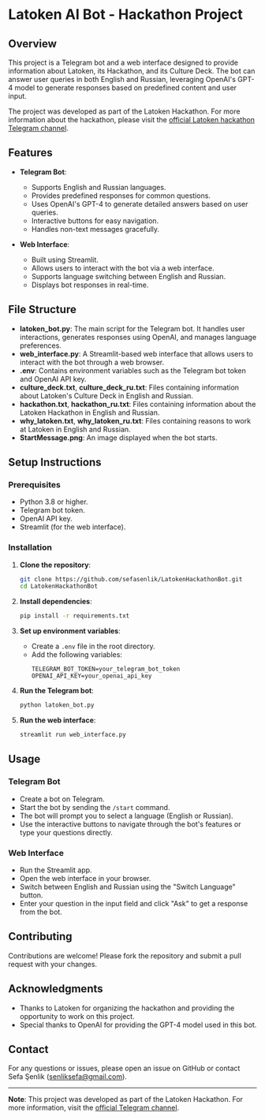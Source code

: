 # Latoken AI Bot - Hackathon Project

## Overview

This project is a Telegram bot and a web interface designed to provide information about Latoken, its Hackathon, and its Culture Deck. The bot can answer user queries in both English and Russian, leveraging OpenAI's GPT-4 model to generate responses based on predefined content and user input.

The project was developed as part of the Latoken Hackathon. For more information about the hackathon, please visit the [official Latoken hackathon Telegram channel](https://t.me/gpt_web3_hackathon/5280).

## Features

- **Telegram Bot**: 
  - Supports English and Russian languages.
  - Provides predefined responses for common questions.
  - Uses OpenAI's GPT-4 to generate detailed answers based on user queries.
  - Interactive buttons for easy navigation.
  - Handles non-text messages gracefully.

- **Web Interface**:
  - Built using Streamlit.
  - Allows users to interact with the bot via a web interface.
  - Supports language switching between English and Russian.
  - Displays bot responses in real-time.

## File Structure

- **latoken_bot.py**: The main script for the Telegram bot. It handles user interactions, generates responses using OpenAI, and manages language preferences.
- **web_interface.py**: A Streamlit-based web interface that allows users to interact with the bot through a web browser.
- **.env**: Contains environment variables such as the Telegram bot token and OpenAI API key.
- **culture_deck.txt**, **culture_deck_ru.txt**: Files containing information about Latoken's Culture Deck in English and Russian.
- **hackathon.txt**, **hackathon_ru.txt**: Files containing information about the Latoken Hackathon in English and Russian.
- **why_latoken.txt**, **why_latoken_ru.txt**: Files containing reasons to work at Latoken in English and Russian.
- **StartMessage.png**: An image displayed when the bot starts.

## Setup Instructions

### Prerequisites

- Python 3.8 or higher.
- Telegram bot token.
- OpenAI API key.
- Streamlit (for the web interface).

### Installation

1. **Clone the repository**:
   ```bash
   git clone https://github.com/sefasenlik/LatokenHackathonBot.git
   cd LatokenHackathonBot
   ```

2. **Install dependencies**:
   ```bash
   pip install -r requirements.txt
   ```

3. **Set up environment variables**:
   - Create a `.env` file in the root directory.
   - Add the following variables:
     ```
     TELEGRAM_BOT_TOKEN=your_telegram_bot_token
     OPENAI_API_KEY=your_openai_api_key
     ```

4. **Run the Telegram bot**:
   ```bash
   python latoken_bot.py
   ```

5. **Run the web interface**:
   ```bash
   streamlit run web_interface.py
   ```

## Usage

### Telegram Bot

- Create a bot on Telegram.
- Start the bot by sending the `/start` command.
- The bot will prompt you to select a language (English or Russian).
- Use the interactive buttons to navigate through the bot's features or type your questions directly.

### Web Interface

- Run the Streamlit app.
- Open the web interface in your browser.
- Switch between English and Russian using the "Switch Language" button.
- Enter your question in the input field and click "Ask" to get a response from the bot.

## Contributing

Contributions are welcome! Please fork the repository and submit a pull request with your changes.

## Acknowledgments

- Thanks to Latoken for organizing the hackathon and providing the opportunity to work on this project.
- Special thanks to OpenAI for providing the GPT-4 model used in this bot.

## Contact

For any questions or issues, please open an issue on GitHub or contact Sefa Şenlik (senliksefa@gmail.com).

---

**Note**: This project was developed as part of the Latoken Hackathon. For more information, visit the [official Telegram channel](https://t.me/gpt_web3_hackathon/5280).
